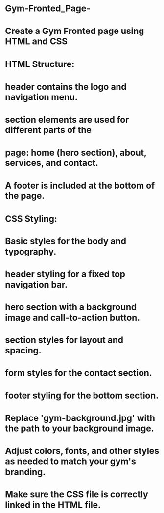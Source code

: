 # Gym-Fronted_Page-
  # Create a Gym Fronted page using HTML and CSS

# HTML Structure:

  # header contains the logo and navigation menu.
  # section elements are used for different parts of the     
  # page: home (hero section), about, services, and contact.
  # A footer is included at the bottom of the page.


# CSS Styling:

  # Basic styles for the body and typography.
  # header styling for a fixed top navigation bar.
  # hero section with a background image and call-to-action button.
  # section styles for layout and spacing.
  # form styles for the contact section.
  # footer styling for the bottom section.

# Replace 'gym-background.jpg' with the path to your background image.
# Adjust colors, fonts, and other styles as needed to match your gym's branding.
# Make sure the CSS file is correctly linked in the HTML file.


